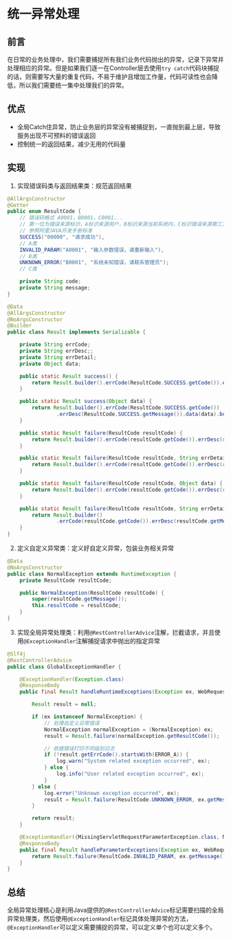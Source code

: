 # 统一异常处理

## 前言
在日常的业务处理中，我们需要捕捉所有我们业务代码抛出的异常，记录下异常并处理相应的异常。但是如果我们逐一在Controller层去使用`try catch`代码块捕捉的话，则需要写大量的重复代码，不易于维护且增加工作量，代码可读性也会降低，所以我们需要统一集中处理我们的异常。


## 优点
* 全局Catch住异常，防止业务层的异常没有被捕捉到，一直抛到最上层，导致服务出现不可预料的错误返回
* 控制统一的返回结果，减少无用的代码量

## 实现
1. 实现错误码类与返回结果类：规范返回结果
```JAVA
@AllArgsConstructor
@Getter
public enum ResultCode {
    // 错误码格式 A0001，B0001，C0001...
    // 第一位为错误来源标识，A标识来源用户，B标识来源当前系统内，C标识错误来源第三方，大类步长间距100
    // 参照阿里JAVA开发手册标准
    SUCCESS("00000", "请求成功"),
    // A类
    INVALID_PARAM("A0001", "输入参数错误，请重新输入"),
    // B类
    UNKNOWN_ERROR("B0001", "系统未知错误，请联系管理员");
    // C类

    private String code;
    private String message;
}

@Data
@AllArgsConstructor
@NoArgsConstructor
@Builder
public class Result implements Serializable {

    private String errCode;
    private String errDesc;;
    private String errDetail;
    private Object data;

    public static Result success() {
        return Result.builder().errCode(ResultCode.SUCCESS.getCode()).errDesc(ResultCode.SUCCESS.getMessage()).build();
    }

    public static Result success(Object data) {
        return Result.builder().errCode(ResultCode.SUCCESS.getCode())
                .errDesc(ResultCode.SUCCESS.getMessage()).data(data).build();
    }

    public static Result failure(ResultCode resultCode) {
        return Result.builder().errCode(resultCode.getCode()).errDesc(resultCode.getMessage()).build();
    }

    public static Result failure(ResultCode resultCode, String errDetail) {
        return Result.builder().errCode(resultCode.getCode()).errDesc(resultCode.getMessage()).errDetail(errDetail).build();
    }

    public static Result failure(ResultCode resultCode, Object data) {
        return Result.builder().errCode(resultCode.getCode()).errDesc(resultCode.getMessage()).data(data).build();
    }

    public static Result failure(ResultCode resultCode, String errDetail , Object data) {
        return Result.builder()
                .errCode(resultCode.getCode()).errDesc(resultCode.getMessage()).errDetail(errDetail).data(data).build();
    }
}
```
2. 定义自定义异常类：定义好自定义异常，包装业务相关异常
```JAVA
@Data
@NoArgsConstructor
public class NormalException extends RuntimeException {
    private ResultCode resultCode;

    public NormalException(ResultCode resultCode) {
        super(resultCode.getMessage());
        this.resultCode = resultCode;
    }
}
```
3. 实现全局异常处理类：利用`@RestControllerAdvice`注解，拦截请求，并且使用`@ExceptionHandler`注解捕捉请求中抛出的指定异常
``` JAVA
@Slf4j
@RestControllerAdvice
public class GlobalExceptionHandler {

    @ExceptionHandler(Exception.class)
    @ResponseBody
    public final Result handleRuntimeExceptions(Exception ex, WebRequest request) {

        Result result = null;

        if (ex instanceof NormalException) {
            // 处理自定义日常错误
            NormalException normalException = (NormalException) ex;
            result = Result.failure(normalException.getResultCode());

            // 依据错误打印不同级别日志
            if (!result.getErrCode().startsWith(ERROR_A)) {
                log.warn("System related exception occurred", ex);
            } else {
                log.info("User related exception occurred", ex);
            }
        } else {
            log.error("Unknown exception occurred", ex);
            result = Result.failure(ResultCode.UNKNOWN_ERROR, ex.getMessage());
        }

        return result;
    }

    @ExceptionHandler({MissingServletRequestParameterException.class, MethodArgumentNotValidException.class})
    @ResponseBody
    public final Result handleParameterExceptions(Exception ex, WebRequest request) {
        return Result.failure(ResultCode.INVALID_PARAM, ex.getMessage());
    }
}
```

## 总结
全局异常处理核心是利用Java提供的`@RestControllerAdvice`标记需要扫描的全局异常处理类，然后使用`@ExceptionHandler`标记具体处理异常的方法，`@ExceptionHandler`可以定义需要捕捉的异常，可以定义单个也可以定义多个。

<!-- ## END
**作者**: Borg

**创建时间**: 未记录

**最后更新时间**: 2020-07-08 10:11 周三 -->
